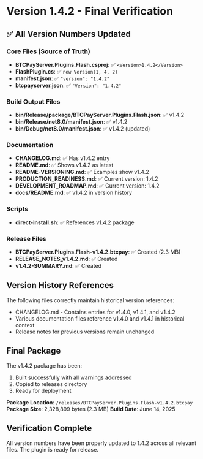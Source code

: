 # Version 1.4.2 - Final Verification

## ✅ All Version Numbers Updated

### Core Files (Source of Truth)
- **BTCPayServer.Plugins.Flash.csproj**: ✅ `<Version>1.4.2</Version>`
- **FlashPlugin.cs**: ✅ `new Version(1, 4, 2)`
- **manifest.json**: ✅ `"version": "1.4.2"`
- **btcpayserver.json**: ✅ `"Version": "1.4.2"`

### Build Output Files
- **bin/Release/package/BTCPayServer.Plugins.Flash.json**: ✅ v1.4.2
- **bin/Release/net8.0/manifest.json**: ✅ v1.4.2
- **bin/Debug/net8.0/manifest.json**: ✅ v1.4.2 (updated)

### Documentation
- **CHANGELOG.md**: ✅ Has v1.4.2 entry
- **README.md**: ✅ Shows v1.4.2 as latest
- **README-VERSIONING.md**: ✅ Examples show v1.4.2
- **PRODUCTION_READINESS.md**: ✅ Current version: 1.4.2
- **DEVELOPMENT_ROADMAP.md**: ✅ Current version: 1.4.2
- **docs/README.md**: ✅ v1.4.2 in version history

### Scripts
- **direct-install.sh**: ✅ References v1.4.2 package

### Release Files
- **BTCPayServer.Plugins.Flash-v1.4.2.btcpay**: ✅ Created (2.3 MB)
- **RELEASE_NOTES_v1.4.2.md**: ✅ Created
- **v1.4.2-SUMMARY.md**: ✅ Created

## Version History References

The following files correctly maintain historical version references:
- CHANGELOG.md - Contains entries for v1.4.0, v1.4.1, and v1.4.2
- Various documentation files reference v1.4.0 and v1.4.1 in historical context
- Release notes for previous versions remain unchanged

## Final Package

The v1.4.2 package has been:
1. Built successfully with all warnings addressed
2. Copied to releases directory
3. Ready for deployment

**Package Location**: `/releases/BTCPayServer.Plugins.Flash-v1.4.2.btcpay`
**Package Size**: 2,328,899 bytes (2.3 MB)
**Build Date**: June 14, 2025

## Verification Complete

All version numbers have been properly updated to 1.4.2 across all relevant files. The plugin is ready for release.